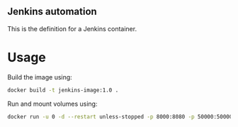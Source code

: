 ## Jenkins automation

This is the definition for a Jenkins container.

# Usage
Build the image using:

````sh
docker build -t jenkins-image:1.0 .
````

Run and mount volumes using:

````sh
docker run -u 0 -d --restart unless-stopped -p 8000:8080 -p 50000:50000 -v $HOME/jenkins-practice/jenkins_home:/var/jenkins_home jenkins-image:1.0
````
